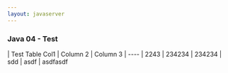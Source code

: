 ```yaml
---
layout: javaserver
---
```


### Java 04 - Test

| Test Table Col1 | Column 2 | Column 3
| ----
| 2243 | 234234 | 234234
| sdd | asdf | asdfasdf
 
